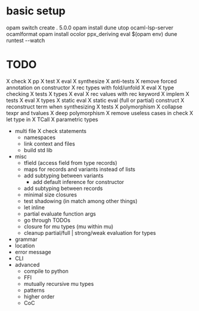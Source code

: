 # basic setup
opam switch create . 5.0.0
opam install dune utop ocaml-lsp-server ocamlformat
opam install ocolor ppx_deriving
eval $(opam env)
dune runtest --watch

# TODO
X check
X pp
X test
  X eval
  X synthesize
  X anti-tests
X remove forced annotation on constructor
X rec types with fold/unfold
  X eval
  X type checking
  X tests
    X types
    X eval
X rec values with rec keyword
  X implem
  X tests
    X eval
    X types
X static eval
  X static eval (full or partial) construct
  X reconstruct term when synthesizing
  X tests
X polymorphism
  X collapse texpr and tvalues
  X deep polymorphism
  X remove useless cases in check
  X let type in
  X TCall
  X parametric types
- multi file
  X check statements
  - namespaces
  - link context and files
  - build std lib
- misc
  - tfield (access field from type records)
  - maps for records and variants instead of lists
  - add subtyping between variants
    - add default inference for constructor
  - add subtyping between records
  - minimal size closures
  - test shadowing (in match among other things)
  - let inline
  - partial evaluate function args
  - go through TODOs
  - closure for mu types (mu within mu)
  - cleanup partial/full | strong/weak evaluation for types
- grammar
- location
- error message
- CLI
- advanced
  - compile to python
  - FFI
  - mutually recursive mu types
  - patterns
  - higher order
  - CoC

